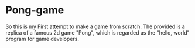 # Pong-game
So this is my First attempt to make a game from scratch. The provided is a replica of a famous 2d game "Pong", which is regarded as the "hello, world" program for game developers.
